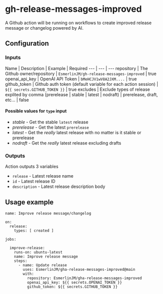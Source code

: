 # gh-release-messages-improved
A Github action will be running on workflows to create improved release message or changelog powered by AI.

## Configuration

### Inputs

Name | Description | Example | Required
--- | --- | ---
repository | The Github owner/repository | `EsmerlinJM/gh-release-messages-improved` | true
openai_api_key | OpenAI API Token | `bMeHCJV1wV8A2JXM....` | true
github_token | Github auth token (default variable for each action session) | `${{ secrets.GITHUB_TOKEN }}` | true
excludes | Exclude types of release explited by comma (prerelease | stable | latest | nodraft) | prerelease, draft, etc... | false

#### Possible values for `type` input
* *stable* - Get the stable `latest` release
* *prerelease* - Get the latest `prerelease`
* *latest* - Get the *really* latest release with no matter is it stable or prerelease
* *nodraft* - Get the *really* latest release excluding drafts

### Outputs
Action outputs 3 variables
- `release` - Latest release name
- `id` - Latest release ID
- `description` - Latest release description body

## Usage example

```
name: Improve release message/changelog

on:
  release:
    types: [ created ]

jobs:

  improve-release:
    runs-on: ubuntu-latest
    name: Improve release message
    steps:
      - name: Update release
        uses: EsmerlinJM/gha-release-messages-improved@main
        with:
          repository: EsmerlinJM/gha-release-messages-improved
          openai_api_key: ${{ secrets.OPENAI_TOKEN }}
          github_token: ${{ secrets.GITHUB_TOKEN }}
```
